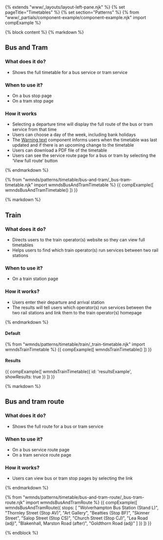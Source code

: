 {% extends "www/_layouts/layout-left-pane.njk" %}
{% set pageTitle="Timetables" %}
{% set section="Patterns" %}
{% from "www/_partials/component-example/component-example.njk" import compExample %}

{% block content %}
{% markdown %}

## Bus and Tram

### What does it do?

- Shows the full timetable for a bus service or tram service

### When to use it?

- On a bus stop page
- On a tram stop page

### How it works

- Selecting a departure time will display the full route of the bus or tram service from that time
- Users can choose a day of the week, including bank holidays
- The <a href="/components/warning-text/">Warning text</a> component informs users when the timetable was last updated and if there is an upcoming change to the timetable
- Users can download a PDF file of the timetable
- Users can see the service route page for a bus or tram by selecting the ‘View full route’ button

{% endmarkdown %}

{% from "wmnds/patterns/timetable/bus-and-tram/_bus-tram-timetable.njk" import wmndsBusAndTramTimetable %}
{{
    compExample([
        wmndsBusAndTramTimetable()
    ])
}}

{% markdown %}

## Train

<h3>What does it do?</h3>

- Directs users to the train operator(s) website so they can view full timetables
- Helps users to find which train operator(s) run services between two rail stations

<h3>When to use it?</h3>

- On a train station page

<h3>How it works?</h3>

- Users enter their departure and arrival station
- The results will tell users which operator(s) run services between the two rail stations and link them to the train operator(s) homepage

{% endmarkdown %}

<h4>Default</h4>

{% from "wmnds/patterns/timetable/train/_train-timetable.njk" import wmndsTrainTimetable %}
{{
    compExample([
        wmndsTrainTimetable()
    ])
}}

<h4>Results</h4>

{{
    compExample([
        wmndsTrainTimetable({
            id: 'resultsExample',
            showResults: true
        })
    ])
}}

{% markdown %}

## Bus and tram route

<h3>What does it do?</h3>

- Shows the full route for a bus or tram service

<h3>When to use it?</h3>

- On a bus service route page
- On a tram service route page

<h3>How it works?</h3>

- Users can view bus or tram stop pages by selecting the link

{% endmarkdown %}

{% from "wmnds/patterns/timetable/bus-and-tram-route/_bus-tram-route.njk" import wmndsBusAndTramRoute %}
{{
    compExample([
        wmndsBusAndTramRoute({
            stops: [
                "Wolverhampton Bus Station (Stand L)",
                "Thornley Street (Stop AV)",
                "Art Gallery",
                "Beatties (Stop BF)",
                "Skinner Street",
                "Salop Street (Stop CS)",
                "Church Street (Stop CJ)",
                "Lea Road (adj)",
                "Blakenhall, Marston Road (after)",
                "Goldthorn Road (adj)"
            ]
        })
    ])
}}

{% endblock %}
